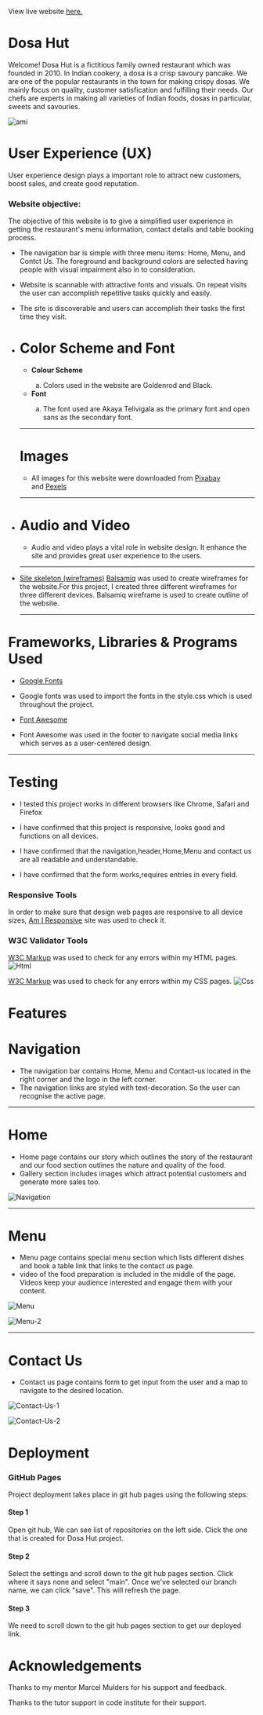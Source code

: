 View live website [here.](https://pavithra-veeramani.github.io/restaurant/)
# Dosa Hut
Welcome!
Dosa Hut is a fictitious family owned restaurant which was founded in 2010.
In Indian cookery, a dosa is a crisp savoury pancake.
We are one of the popular restaurants in the town for making crispy dosas.
We mainly focus on quality, customer satisfication and fulfilling their needs.
Our chefs are experts in making all varieties of Indian foods, dosas in particular, sweets and savouries.

  ![ami](/assets/images/readme/ami-responsive.png "ami") 

  # **User Experience (UX)**
  <p>User experience design plays a important role to attract new customers, boost sales, and create good reputation.</p>

  <h3><strong>Website objective:</strong></h3>
  The objective of this website is to give a simplified user experience in getting the restaurant's menu information, contact details and table booking process.

  <ul>
    <li>The navigation bar is simple with three menu items: Home, Menu, and Contct Us. The foreground and background colors are selected having people with visual impairment also in to consideration. 
    </li>
  </ul>
  
  <ul>
      <li>Website is scannable with attractive fonts and visuals. On repeat visits the user can accomplish repetitive tasks quickly and easily.
      </li>
  </ul>

  <ul>
      <li>The site is discoverable and users can accomplish their tasks the first time they visit.
      </li>
  </ul>

  -	# **Color Scheme and Font**
    <ul>
      <li><strong>Colour Scheme</strong></li>
      <ol type="a">
      <li>Colors used in the website are Goldenrod and Black.</li>
      </ol> 
    </ul>
    <ul>
      <li><strong>Font</strong></li>
      <ol type="a">
      <li>The font used are Akaya Telivigala as the primary font and open sans as the secondary font.</li> 
      </ol>
    </ul>
    <hr>

    # **Images**
    <ul>
    <li>All images for this website were downloaded from <a href="https://pixabay.com/">Pixabay</a></li> and <a href="https://www.pexels.com/">Pexels</a>
    </ul>
    <hr>

  - # **Audio and Video**
    <ul>
     <li>Audio and video plays a vital role in website design. It enhance the site and provides great user experience to the users.</li>
    </ul>
    <hr>
  - [Site skeleton (wireframes)](#wireframes)
    [Balsamiq](https://balsamiq.com/) was used to create wireframes for the website.For this project, I created three
    different wireframes for three different devices. Balsamiq wireframe is used to create outline of the website.  
    <hr> 

  
   
   # **Frameworks, Libraries & Programs Used**
  <ul>
    <li><a href="https://fonts.google.com/">Google Fonts</a></li>
  </ul>
  <ul>
  <li>Google fonts was used to import the fonts in the style.css which is used throughout the project.
  </li>
  </ul>
  <ul>
  <li><a href="https://fontawesome.com/">Font Awesome</a></li>
  </ul>
  <ul>
  <li>Font Awesome was used in the footer to navigate social media links which serves as a user-centered design.</li>
  </ul>
<hr>

# **Testing**

<ul>
   <li>I tested this project works in different browsers like Chrome, Safari and Firefox
   </li>
   </ul>

   <ul>
   <li>I have confirmed that this project is responsive, looks good and functions on all devices. 
   </li>
   </ul>
   <ul>
   <li>
   I have confirmed that the navigation,header,Home,Menu and contact us are all readable and understandable.</li>
   </ul>
  <ul>
  <li>I have confirmed that the form works,requires entries in every field.
  </li>
  </ul>

### Responsive Tools

In order to make sure that design web pages are responsive to all device sizes, [Am I Responsive](http://ami.responsivedesign.is/) site was used to check it. 

### W3C Validator Tools

[W3C Markup](https://validator.w3.org/#validate_by_input+with_options) was used to check for any errors within my HTML pages.
![Html](/assets/images/readme/html-validator.png "Html")

[W3C Markup](https://jigsaw.w3.org/css-validator/) was used to check for any errors within my CSS pages.
![Css](/assets/images/readme/css-validator.png "Css")

 # **Features**
# **Navigation**
  <ul>
  <li>The navigation bar contains Home, Menu and Contact-us located in the right corner and the logo in the left corner.
  </li>
  <li>The navigation links are styled with text-decoration. So the user can recognise the active page.</li>
  </ul>
  <hr>

  # **Home**
  <ul>
  <li>Home page contains our story which outlines the story of the restaurant and our food section outlines the nature and quality of the food.</li>
  <li>Gallery section includes images which attract potential customers and generate more sales too. </li>
  </ul>

  ![Navigation](/assets/images/readme/navigation.png "Navigation")
  <hr>

   # **Menu**
   <ul>
   <li>
   Menu page contains special menu section which lists different dishes and book a table link that links to the contact us page. 
   </li>
   <li>
   video of the food preparation is included in the middle of the page. Videos keep your audience interested and engage them with your content.
   </li>
   </ul>

   ![Menu](/assets/images/readme/menu.png "Menu")
   <br>

   ![Menu-2](/assets/images/readme/menu-2.png "Menu-2")
   <hr>

   # **Contact Us**
   <ul>
   <li>Contact us page contains form to get input from the user and a map to navigate to the desired location. 
   </li>
   </ul>

   ![Contact-Us-1](/assets/images/readme/contact-us-1.png "Contact-Us-1")
   <br>

   ![Contact-Us-2](/assets/images/readme/contact-us-2.png "Contact-Us-2")


  # **Deployment**
  ### **GitHub Pages**
  <p>Project deployment takes place in git hub pages using the following steps:</p>

  #### **Step 1**
  <p>Open git hub, We can see list of repositories on the left side. Click the one that is created for Dosa Hut project.</p>

  #### **Step 2**
  <p>Select the settings and scroll down to the git hub pages section. Click where it says none and select "main". 
  Once we've selected our branch name, we  can click "save". This will refresh the page.</p>

   #### **Step 3**
  <p>We need to scroll down to the git hub pages section to get our deployed link.</p>

   # **Acknowledgements**
   Thanks to my mentor Marcel Mulders for his support and feedback.
   
   Thanks to the tutor support in code institute for their support.
